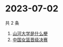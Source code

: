 # 2023-07-02

共 2 条

<!-- BEGIN ZHIHUSEARCH -->
<!-- 最后更新时间 Sun Jul 02 2023 12:08:06 GMT+0800 (China Standard Time) -->
1. [山河大学是什么梗](https://www.zhihu.com/search?q=山河大学是什么梗)
1. [中国女篮晋级决赛](https://www.zhihu.com/search?q=中国女篮晋级决赛)
<!-- END ZHIHUSEARCH -->
